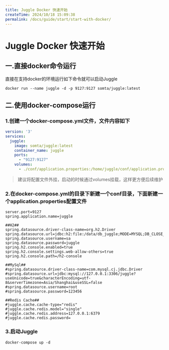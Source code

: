 ```yaml
---
title: Juggle Docker 快速开始
createTime: 2024/10/18 15:09:38
permalink: /docs/guide/start/start-with-docker/
---
```

#  Juggle Docker 快速开始

## 一.直接docker命令运行

直接在支持docker的环境运行如下命令就可以启动Juggle

```shell
docker run --name juggle -d -p 9127:9127 somta/juggle:latest
```

## 二.使用docker-compose运行

### 1.创建一个docker-compose.yml文件，文件内容如下

```yaml
version: '3'
services:
  juggle:
    image: somta/juggle:latest
    container_name: juggle
    ports:
      - "9127:9127"
    volumes:
      - ./conf/application.properties:/home/juggle/conf/application.properties
```

> 建议将配置文件外挂，启动的时候通过volumes挂载，这样更方便后续维护

### 2.在docker-compose.yml的目录下新建一个conf目录，下面新建一个application.properties配置文件

```properties
server.port=9127
spring.application.name=juggle

##H2##
spring.datasource.driver-class-name=org.h2.Driver
spring.datasource.url=jdbc:h2:file:/data/db_juggle;MODE=MYSQL;DB_CLOSE_DELAY=-1;DATABASE_TO_UPPER=false;IGNORECASE=TRUE;AUTO_SERVER=TRUE;OLD_INFORMATION_SCHEMA=TRUE
spring.datasource.username=sa
spring.datasource.password=juggle
spring.h2.console.enabled=true
spring.h2.console.settings.web-allow-others=true
spring.h2.console.path=/h2-console

##MySql##
#spring.datasource.driver-class-name=com.mysql.cj.jdbc.Driver
#spring.datasource.url=jdbc:mysql://127.0.0.1:3306/juggle?useUnicode=true&characterEncoding=utf-8&serverTimezone=Asia/Shanghai&useSSL=false
#spring.datasource.username=root
#spring.datasource.password=123456

##Redis Cache##
#juggle.cache.cache-type="redis"
#juggle.cache.redis.model="single"
#juggle.cache.redis.address=127.0.0.1:6379
#juggle.cache.redis.password=
```

### 3.启动Juggle

```
docker-compose up -d
```

